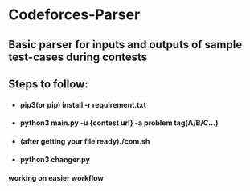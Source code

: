 # Codeforces-Parser
## Basic parser for inputs and outputs of sample test-cases during contests

## Steps to follow:
  - #### pip3(or pip) install -r requirement.txt
  - #### python3 main.py -u {contest url} -a problem tag(A/B/C...)
  - #### (after getting  your file ready)./com.sh
  - #### python3 changer.py
 
#### working on easier workflow
